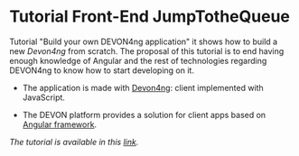# Tutorial Front-End JumpTotheQueue 
Tutorial "Build your own DEVON4ng application" it shows how to build a new *Devon4ng* from scratch. The proposal of this tutorial is to end having enough knowledge of Angular and the rest of technologies regarding DEVON4ng to know how to start developing on it.

* The application is made with [Devon4ng](https://github.com/devonfw/devon4j): client implemented with JavaScript.

* The DEVON platform provides a solution for client apps based on [Angular framework](https://angular.io/).

*The tutorial is available in this [link](https://github.com/devonfw/devonfw-tutorial-sources/wiki/BuildDEVON4ngApplication).*
